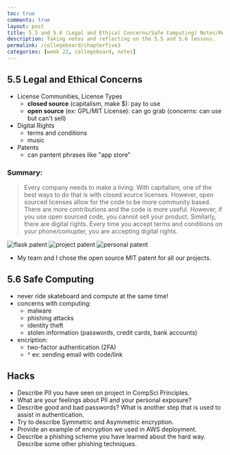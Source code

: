 ```yaml
---
toc: true
comments: true
layout: post
title: 5.5 and 5.6 (Legal and Ethical Concerns/Safe Computing) Notes/Reflection
description: Taking notes and reflecting on the 5.5 and 5.6 lessons.
permalink: /collegeboard/chapterfive3
categories: [week 22, collegeboard, notes]
--- 
```


## 5.5 Legal and Ethical Concerns
- License Communities, License Types
    - **closed source** (capitalism, make $): pay to use
    - **open source** (ex: GPL/MIT License): can go grab (concerns: can use but can't sell)
- Digital Rights
    - terms and conditions
    - music
- Patents
    - can pantent phrases like "app store"

### Summary:
> Every company needs to make a living. With capitalism, one of the best ways to do that is with closed source licenses. However, open sourced licenses allow for the code to be more community based. There are more contributions and the code is more useful. However, if you use open sourced code, you cannot sell your product. Similarly, there are digital rights. Every time you accept terms and conditions on your phone/comupter, you are accepting digital rights.

![flask patent]({{site.baseurl}}/images/)
![project patent]({{site.baseurl}}/images/)
![personal patent]({{site.baseurl}}/images/)

- My team and I chose the open source MIT patent for all our projects. 



## 5.6 Safe Computing
- never ride skateboard and compute at the same time!
- concerns with computing: 
    - malware
    - phishing attacks
    - identity theft
    - stolen information (passwords, credit cards, bank accounts)
- encription:
    - two-factor authentication (2FA)
    - ^ ex: sending email with code/link

## Hacks

- Describe PII you have seen on project in CompSci Principles.
- What are your feelings about PII and your personal exposure?
- Describe good and bad passwords? What is another step that is used to assist in authentication.
- Try to describe Symmetric and Asymmetric encryption.
- Provide an example of encryption we used in AWS deployment.
- Describe a phishing scheme you have learned about the hard way. Describe some other phishing techniques.